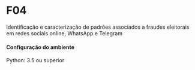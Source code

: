 # F04
Identificação e caracterização de padrões associados a fraudes eleitorais em redes sociais online, WhatsApp e Telegram

#### Configuração do ambiente
Python: 3.5 ou superior